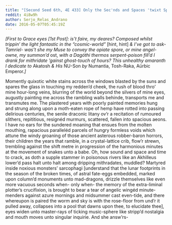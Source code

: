 ```yaml
---
title: "[Second Seed 6th, 4E 433] Only the Sec'nds and Spaces 'twixt Spaces-"
reddit: 4i8w9h
author: Serjo_Relas_Andrano
date: 2016-05-07T05:45:19Z
---
```


*[First to Grace eyes [1st Post]: is’t faire, my deares? Composed whilst trippin’ the light fantastic in the “cosmic-world”* [hint, hint] *&amp; I’ve got to ask- Tamriel- was’t she my Muse to convey the opiate spore, or mine angel-owne, my summon’d* ost, *with a Dagóthi thermos serpent-poison fill’d I drank for mithridate ’gainst ghost-touch of hours? This unhealthy amaranth I dedicate to* Akatosh *&amp; His* NU-Son *by* Numantia, Tosh-Raka, Aürbic Emperor.*]*

Momently quixotic white stains across the windows blasted by the suns and spares the glass in touching my redden’d cheek, the rush of blood thro’ mine hour-long veins, blurring of the world beyond the silvers of mine eyes, augustly painting me across the rambling walls behinde, transports me and transmutes me. The plastered years with poorly painted memories hung and strung along upon a moth-eaten rope of hemp have rotted into passing delirious centuries, the senile draconic litany ov’r a recitation of rumoured slithers, repititious, resignéd murmurs, scattered, fallen into spacious aeons. I have no ears for the sundered moaning that ensues from the molten mouthing, rapacious paralleléd parcels of hungry formless voids which attune the windy groaning of those ancient asterous robber-baron  horrors, their children the years that ramble, in a crystal-lattice crib, flow’r strewn, trembling against the shift metre in progression of the harmonious minutes at the movement of snakes unto a babe. Oh, how sound and space and time to crack, as doth a supple stammer in poisonous rivers like an Akhilleus lower’d pass halt unto halt among dripping mithradates, muddled? Martyred inside noxious monsters’ sarcophagi [understand that the lunar footprints in the season of the broken times, of astral fate-eggs embedded, marked upon column’d monuments unto mad-dragons, drizzle themselves like even more vacuous seconds when- only when- the memory of the extra-liminal plotter’s crucifixion, is brought to bear a tear of angelic wingéd minute-menders against azure mornings and midsummer cast even-tide, and there whereupon is paired the worm and sky is with the rose-floor from und’r it pulled away, collapses into a pool that dawns upon thee, to elucidate thee], eyes widen unto master-rays of ticking music-sphere like stripp’d nostalgia and mouth moves unto singular inquirie. And she answ’rs-

